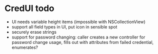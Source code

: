 CredUI todo
===========

* UI needs variable height items (impossible with NSCollectionView)
* support all field types in UI, put icon in sensible spot
* securely erase strings
* support for password changing: caller creates a new controller for password change usage, fills out with attributes from failed credential, enumerates?

